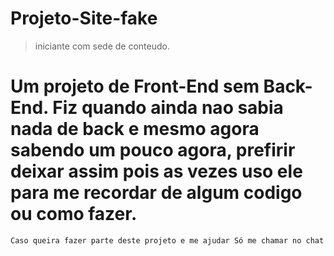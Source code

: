 # Projeto-Site-fake

> iniciante com sede de conteudo.

<h1>Um projeto de <b>Front-End</b> sem  <b>Back-End</b>.
Fiz quando ainda nao sabia nada de back e mesmo agora sabendo um pouco agora, prefirir 
deixar assim pois as vezes uso ele para me recordar de algum codigo ou como fazer. </h1>

```
Caso queira fazer parte deste projeto e me ajudar Só me chamar no chat
``` 